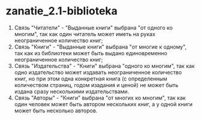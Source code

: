 # zanatie_2.1-biblioteka

1) Связь "Читатели" - "Выданные книги" выбрана "от одного ко многим", так как один читатель 
может иметь на руках неограниченное количество книг;
2) Связь "Книги" - "Выданные книги" выбрана "от многие к одному", так как из библиотеки может 
быть выдано единовременно неограниченное количество книг;
3) Связь "Издательства" - "Книги" выбрана "одного ко многим", так как одно издательство
может издавать неограниченное количество книг, но при этом одна конкретная книга (с определенным 
количеством страниц, годом изадания и ценой) не может быть издана сразу несколькими издательствами.
4) Связь "Авторы" - "Книги" выбрана "от многих ко многим", так как один человек может быть автором 
нескольких книг, а у одной книги может быть несколько авторов.